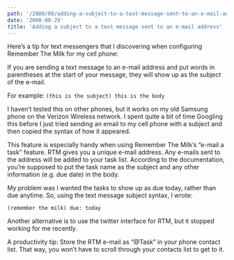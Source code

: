 ```yaml
---
path: '/2008/08/adding-a-subject-to-a-text-message-sent-to-an-e-mail-address/'
date: '2008-08-29'
title: 'Adding a subject to a text message sent to an e-mail address'
---
```


Here’s a tip for text messengers that I discovering when configuring Remember The Milk for my cell phone:

If you are sending a text message to an e-mail address and put words in parentheses at the start of your message, they will show up as the subject of the e-mail.

For example:
`(this is the subject) this is the body`

I haven’t tested this on other phones, but it works on my old Samsung phone on the Verizon Wireless network. I spent quite a bit of time Googling this before I just tried sending an email to my cell phone with a subject and then copied the syntax of how it appeared.

This feature is especially handy when using Remember The Milk’s “e-mail a task” feature. RTM gives you a unique e-mail address. Any e-mails sent to the address will be added to your task list. According to the documentation, you’re supposed to put the task name as the subject and any other information (e.g. due date) in the body.

My problem was I wanted the tasks to show up as due today, rather than due anytime. So, using the text message subject syntax, I wrote:

`(remember the milk) due: today`

Another alternative is to use the twitter interface for RTM, but it stopped working for me recently.

A productivity tip: Store the RTM e-mail as “@Task” in your phone contact list. That way, you won’t have to scroll through your contacts list to get to it.
